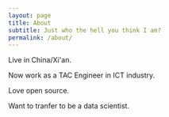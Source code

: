 ```yaml
---
layout: page
title: About
subtitle: Just who the hell you think I am?
permalink: /about/
---
```

Live in China/Xi\'an.

Now work as a TAC Engineer in ICT industry.

Love open source.

Want to tranfer to be a data scientist.
